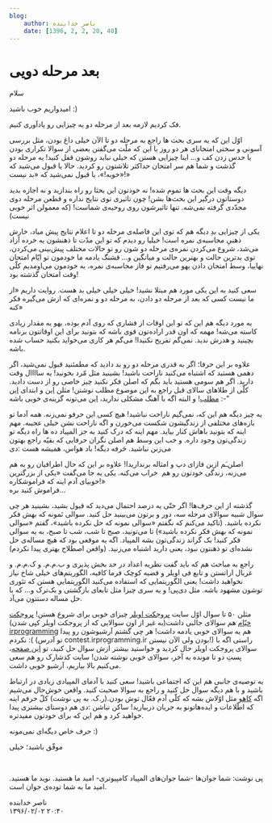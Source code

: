 ```yaml
---
blog:
    author: ناصر خدابنده
    date: [1396, 2, 2, 20, 40]
---
```

# بعد مرحله دویی

<div class="cnt">
<p>سلام</p>
<p>امیدواریم خوب باشید :)</p>
<p>فک کردیم لازمه بعد از مرحله دو یه چیزایی رو یادآوری کنیم.</p>
<p>اوّل این که یه سری بحث ها راجع به مرحله دو تا الآن خیلی داغ بودن، مثل بررسی آسونی و سختی امتحانای هر دو روز یا این که ملّت می‌گفتن بعضی از سوالا تکراری بودن یا حدس زدن کف و... اینا چیزایی هستن که خیلی نباید روشون قفل کنید! یه مرحله دو گذشت و شما هم سر امتحان حداکثر تلاشتون رو کردید. حالا یا قبول می‌شید که «خوبه!»، یا قبول نمی‌شید که «بد نیست!»<br/></p>
<p>دیگه وقت این بحث ها تموم شده! نه خودتون این بحثا رو راه بندازید و نه اجازه بدید دوستاتون درگیر این بحث‌ها بشن! چون تاثیری توی نتایج نداره و قطعن مرحله دوی مجدّدی گرفته نمی‌شه. تنها تاثیرشون روی روحیه‌ی شماست! (که معمولن اثر خوبی نیست)</p>
<p>یکی از چیزایی بدِ دیگه هم که توی این فاصله‌ی مرحله دو تا اعلام نتایج پیش میاد، خارش ذهنیِ محاسبه‌ی نمره است! خیلیا رو دیدم که تو این مدّت تا ذهنشون یه خرده آزاد می‌شد، شروع می‌کردن نمره‌ی مرحله دو شون رو تو حالات مختلف پیش‌بینی می‌کردن، توی بدترین حالت و بهترین حالت و میانگین و... قشنگ یادمه ما خودمون تو ایّام امتحان نهاییا، وسط امتحان دادن یهو می‌رفتیم تو فاز محاسبه‌ی نمره، به خودمون می‌اومدیم کلّی وقت امتحان گذشته بود!</p>
<p>سعی کنید به این یکی مورد هم مبتلا نشید! خیلی خیلی خیلی بد هست. روایت داریم «از ما نیست کسی که بعد از مرحله دو دادن، به مرحله دو و نمره‌ای که ازش می‌گیره فکر کنه»</p>
<p>یه مورد دیگه هم این که تو این اوقات از فشاری که روی آدم بوده، یهو یه مقدار زیادی کاسته می‌شه! مهمه که اون قدر اراده‌تون قوی باشه که بتونید برای این اوقاتتون برنامه بچینید و هدرش ندید. نمی‌گم تفریح نکنیدا! می‌گم هر کاری می‌خواید بکنید حساب شده باشه.</p>
<p>علاوه بر این حرفا؛ اگر به قدری مرحله دو رو بد دادید که مطمئنید قبول نمی‌شید، اگر دهمی هستید که اشتباه می‌کنید ناراحت باشید! بشینید مثل مّرد بخونید! یه ساااال وقت دارید. اگر هم سومی هستید باید بگم که اصلن فکر نکنید چیز خاصی رو از دست دادید. کلّی از طلاهای سالای قبل راجع به این موضوع مطلب نوشتن! مثلن <a href="http://shaazzz.ir/1395/04/23/urlkemohemnis" target="_blank">این</a> و ابتدای <a href="http://shaazzz.ir/1395/04/17/%D9%85%D8%B1%D8%AD%D9%84%D9%87-3-%D9%88-%D9%86%D8%AA%D8%A7%DB%8C%D8%AC-%D9%85%D8%B1%D8%AD%D9%84%D9%87-2">این مطلب</a>! و البته اگه با آهنگ مشکلی ندارید، <a href="http://bayanbox.ir/download/4679521497412949947/Moein-Gozashteh.mp3">این</a> می‌تونه گزینه‌ی خوبی باشه :-"</p>
<p>یه چیز دیگه هم این که، نمی‌گیم ناراحت نباشید! هیچ کسی این حرفو نمی‌زنه. همه آدما تو بازه‌های مختلفی از زندگیشون شکست می‌خورن و اگه ناراحت نشن خیلی عجیبه. مهم اینه که بتونید باهاش کنار بیاید. مهم اینه که درک کنید به جز المپیاد ده ها راه دیگه تو زندگی‌تون وجود داره. و خب این وسط هم اصلن نگران حرفایی که بقیّه راجع بهتون می‌زنن نباشید. حَرفه دیگه! باد هواس، همیشه هست :دی</p>
<p>اصلن‌ـَم ازین فازای دپ و امثاله برنداریدا! علاوه بر این که حال اطرافیان رو به هم می‌زنه، زندگی خودتون رو هم  خراب می‌کنه. یکی یه جا می‌گفت «یکی از بزرگترین خوبیای آدم اینه که فراموشکاره!»<br/>فراموش کنید بره...</p>
<p>گذشته از این حرف‌ها! اگر حتّی یه درصد احتمال می‌دید که قبول بشید، بشینید هر چی سوال شبیه سوالای مرحله سه، دور و برتون می‌بینید حل کنید. سوالی نَمونه که بهش فکر نکرده باشید. (تاکید می‌کنم که نگفتم «سوالی نمونه که حل نکرده باشید»، گفتم «سوالی نمونه که بهش فکر نکرده باشید») تا می‌تونید، صبح تا شب، شب تا صبح، به یه سوالی فکر کنید! بک گراند زندگی‌تون بشه المپیاد. اگه یه موقعی بود که هیچ مساله‌ی حل نشده‌ای تو ذهنتون نبود، یعنی دارید اشتباه می‌زنید. (واقعن اصطلاح بهتری پیدا نکردم)</p>
<p>راجع به مباحث هم که باید گفت نظریه اعداد در حد بخش پذیری و ب.م.م. و ک.م.م. و غربال اراتستن و تابع فی اویلر و قضیه کوچک فرما کافیه، الگوریتم‌های خیلی شاخ نیاز نخواهید داشت! یعنی الگوریتمایی که استفاده می‌کنید الگوریتمایی هستن که تئوری توشون مشهود باشه. مثل دی‌پی! و یه سری چیزا مثل تابعای بازگشتی و بک‌ترک و... که با حل مساله دستتون می‌آد.</p>
<p>مثلن ۵۰ تا سوال اوّل سایت <a href="http://www.projecteuler.net" target="_blank">پروجکت اویلر</a> چیزای خوبی برای شروع هستن! <a href="http://projectkhayam.ir/" target="_blank">پروجکت خیّام</a> هم سوالای جالبی داشت(به غیر از اون سوالایی که از پروجکت اویلر کپی شدن) <a href="http://irprogramming.ir" target="_blank">irprogramming</a> هم یه سوالای خوبی یادمه داشت! هر چی گشتم آرشیوشون رو پیدا نکردم :( (تو آدرس contest.irprogramming.ir بودن ولی الآن نیستن!) راستی اگه با سوالای پروجکت اویلر حال کردید و خواستید بیشتر ازش سوال حل کنید، تو <a href="http://sampadia.com/forum/threads/105181/">این صفحه</a>، پستِ دو تا مونده به آخر، سوالای خوبی نوشته شدن! سایت کدشارک رو هم سعی می‌کنیم بالا بیاریم، آرشیو خوبی داشت.</p>
<p>یه توصیه‌ی جانبی هم این که اجتماعی باشید! سعی کنید با آدمای المپیادی زیادی در ارتباط باشید و با هم دیگه سوال حل کنید و راجع به سوالا صحبت کنید. واقعن خوش‌حال می‌شیم اگه <a href="http://kahu.ir" target="_blank">کاهو</a> مثل اوّلاش بشه که کلّی آدم فعّال توش بودن.(ر.ک. به پی نوشت) کلّ حرفم اینه که اطّلاعات و ایده‌هاتونو به جریان دربیارید! ساکن نباشن :دی هم دوستای بیشتری پیدا خواهید کرد و هم این که برای خودتون مفیدتره.</p>
<p>حرف خاص دیگه‌ای نمی‌مونه :)</p>
<p>موفّق باشید؛ خیلی</p>
<p><br/></p>
<p>پی نوشت: شما جوان‌ها -شما جوان‌های المپیاد کامپیوتری- امید ما هستید. نوید ما هستید. امید ما به شما توده‌ی جوان است.</p>
</div>

<div class="blog-info">
    <div class="blog-author">ناصر خدابنده</div>
    <div class="blog-date">۱۳۹۶/۰۲/۰۲ ۲۰:۴۰</div>
</div>

